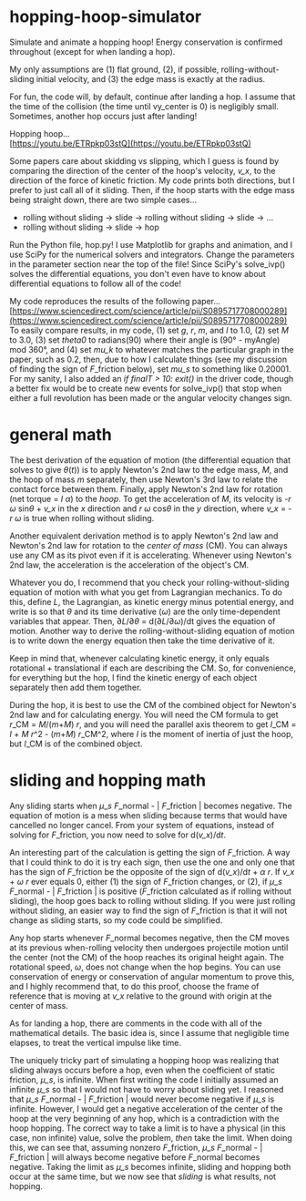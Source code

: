 # hopping-hoop-simulator
Simulate and animate a hopping hoop! Energy conservation is confirmed throughout (except for when landing a hop).

My only assumptions are (1) flat ground, (2), if possible, rolling-without-sliding initial velocity, and (3) the edge mass is exactly at the radius.

For fun, the code will, by default, continue after landing a hop. I assume that the time of the collision (the time until vy_center is 0) is negligibly small. Sometimes, another hop occurs just after landing!

Hopping hoop...  
[https://youtu.be/ETRpkp03stQ](https://youtu.be/ETRpkp03stQ)

Some papers care about skidding vs slipping, which I guess is found by comparing the direction of the center of the hoop's velocity, *v\_x*, to the direction of the force of kinetic friction. My code prints both directions, but I prefer to just call all of it sliding. Then, if the hoop starts with the edge mass being straight down, there are two simple cases...
* rolling without sliding → slide → rolling without sliding → slide → ...
* rolling without sliding → slide → hop

Run the Python file, hop.py! I use Matplotlib for graphs and animation, and I use SciPy for the numerical solvers and integrators. Change the parameters in the parameter section near the top of the file! Since SciPy's solve_ivp() solves the differential equations, you don't even have to know about differential equations to follow all of the code!

My code reproduces the results of the following paper...  
[https://www.sciencedirect.com/science/article/pii/S0895717708000289](https://www.sciencedirect.com/science/article/pii/S0895717708000289)  
To easily compare results, in my code, (1) set *g*, *r*, *m*, and *I* to 1.0, (2) set *M* to 3.0, (3) set *theta0* to radians(90) where their angle is (90° - myAngle) mod 360°, and (4) set *mu_k* to whatever matches the particular graph in the paper, such as 0.2, then, due to how I calculate things (see my discussion of finding the sign of *F*_friction below), set *mu_s* to something like 0.20001. For my sanity, I also added an *if finalT > 10: exit()* in the driver code, though a better fix would be to create new events for solve_ivp() that stop when either a full revolution has been made or the angular velocity changes sign.

# general math
The best derivation of the equation of motion (the differential equation that solves to give *θ*(*t*)) is to apply Newton's 2nd law to the edge mass, *M*, and the hoop of mass *m* separately, then use Newton's 3rd law to relate the contact force between them. Finally, apply Newton's 2nd law for rotation (net torque = *I* *α*) to the *hoop*. To get the acceleration of *M*, its velocity is -*r* *ω* sin*θ* + *v\_x* in the *x* direction and *r* *ω* cos*θ* in the *y* direction, where *v\_x* = - *r* *ω* is true when rolling without sliding.

Another equivalent derivation method is to apply Newton's 2nd law and Newton's 2nd law for rotation to the *center of mass* (CM). You can always use any CM as its pivot even if it is accelerating. Whenever using Newton's 2nd law, the acceleration is the acceleration of the object's CM. 

Whatever you do, I recommend that you check your rolling-without-sliding equation of motion with what you get from Lagrangian mechanics. To do this, define *L*, the Lagrangian, as kinetic energy minus potential energy, and write is so that *θ* and its time derivative (*ω*) are the only time-dependent variables that appear. Then, ∂*L*/∂*θ* = d(∂*L*/∂*ω*)/dt gives the equation of motion. Another way to derive the rolling-without-sliding equation of motion is to write down the energy equation then take the time derivative of it.

Keep in mind that, whenever calculating kinetic energy, it only equals rotational + translational if each are describing the CM. So, for convenience, for everything but the hop, I find the kinetic energy of each object separately then add them together.

During the hop, it is best to use the CM of the combined object for Newton's 2nd law and for calculating energy. You will need the CM formula to get *r*\_CM = *M*/(*m*+*M*) *r*, and you will need the parallel axis theorem to get *I*\_CM = *I* + *M* *r*^2 - (*m*+*M*) *r*\_CM^2, where *I* is the moment of inertia of just the hoop, but *I*\_CM is of the combined object.

# sliding and hopping math
Any sliding starts when *μ*\_*s* *F*_normal - | *F*_friction | becomes negative. The equation of motion is a mess when sliding because terms that would have cancelled no longer cancel. From your system of equations, instead of solving for *F*_friction, you now need to solve for d(*v\_x*)/d*t*.

An interesting part of the calculation is getting the sign of *F*_friction. A way that I could think to do it is try each sign, then use the one and only one that has the sign of *F*_friction be the opposite of the sign of d(*v\_x*)/d*t* + *α* *r*. If *v\_x* + *ω* *r* ever equals 0, either (1) the sign of *F*_friction changes, or (2), if *μ*\_*s* *F*_normal - | *F*_friction | is positive (*F*_friction calculated as if rolling without sliding), the hoop goes back to rolling without sliding. If you were just rolling without sliding, an easier way to find the sign of *F*_friction is that it will not change as sliding starts, so my code could be simplified.

Any hop starts whenever *F*_normal becomes negative, then the CM moves at its previous when-rolling velocity then undergoes projectile motion until the center (not the CM) of the hoop reaches its original height again. The rotational speed, *ω*, does not change when the hop begins. You can use conservation of energy or conservation of angular momentum to prove this, and I highly recommend that, to do this proof, choose the frame of reference that is moving at *v\_x* relative to the ground with origin at the center of mass.

As for landing a hop, there are comments in the code with all of the mathematical details. The basic idea is, since I assume that negligible time elapses, to treat the vertical impulse like time.

The uniquely tricky part of simulating a hopping hoop was realizing that sliding always occurs before a hop, even when the coefficient of static friction, *μ\_s*, is infinite. When first writing the code I initially assumed an infinite *μ\_s* so that I would not have to worry about sliding yet. I reasoned that *μ*\_*s* *F*_normal - | *F*_friction | would never become negative if *μ\_s* is infinite. However, I would get a negative acceleration of the center of the hoop at the very beginning of any hop, which is a contradiction with the hoop hopping. The correct way to take a limit is to have a physical (in this case, non infinite) value, solve the problem, *then* take the limit. When doing this, we can see that, assuming nonzero *F*_friction, *μ*\_*s* *F*_normal - | *F*_friction | will always become negative before *F*_normal becomes negative. Taking the limit as *μ\_s* becomes infinite, sliding and hopping both occur at the same time, but we now see that *sliding* is what results, not hopping.
